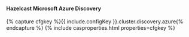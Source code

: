 #### Hazelcast Microsoft Azure Discovery

{% capture cfgkey %}{{ include.configKey }}.cluster.discovery.azure{% endcapture %}
{% include casproperties.html properties=cfgkey %}
